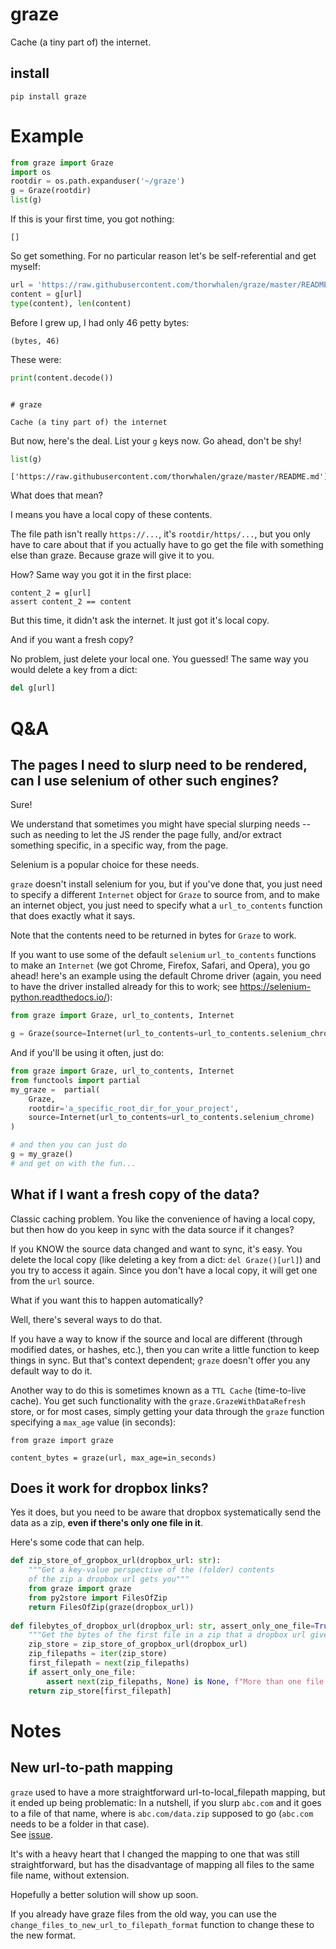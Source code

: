 # graze

Cache (a tiny part of) the internet.

## install

```pip install graze```

# Example

```python
from graze import Graze
import os
rootdir = os.path.expanduser('~/graze')
g = Graze(rootdir)
list(g)
```

If this is your first time, you got nothing:

```
[]
```

So get something. For no particular reason let's be self-referential and get myself:

```python
url = 'https://raw.githubusercontent.com/thorwhalen/graze/master/README.md'
content = g[url]
type(content), len(content)
```

Before I grew up, I had only 46 petty bytes:
```
(bytes, 46)
```

These were:

```python
print(content.decode())
```

```

# graze

Cache (a tiny part of) the internet
```

But now, here's the deal. List your ``g`` keys now. Go ahead, don't be shy!

```python
list(g)
```
```
['https://raw.githubusercontent.com/thorwhalen/graze/master/README.md']
```

What does that mean? 

I means you have a local copy of these contents. 

The file path isn't really ``https://...``, it's `rootdir/https/...`, but you 
only have to care about that if you actually have to go get the file with
something else than graze. Because graze will give it to you.

How? Same way you got it in the first place:

```
content_2 = g[url]
assert content_2 == content
```

But this time, it didn't ask the internet. It just got it's local copy.

And if you want a fresh copy? 

No problem, just delete your local one. You guessed! 
The same way you would delete a key from a dict:

```python
del g[url]
```


# Q&A

## The pages I need to slurp need to be rendered, can I use selenium of other such engines?

Sure!

We understand that sometimes you might have special slurping needs -- such 
as needing to let the JS render the page fully, and/or extract something 
specific, in a specific way, from the page.

Selenium is a popular choice for these needs.

`graze` doesn't install selenium for you, but if you've done that, you just 
need to specify a different `Internet` object for `Graze` to source from, 
and to make an internet object, you just need to specify what a 
`url_to_contents` function that does exactly what it says. 

Note that the contents need to be returned in bytes for `Graze` to work.

If you want to use some of the default `selenium` `url_to_contents` functions 
to make an `Internet` (we got Chrome, Firefox, Safari, and Opera), 
you go ahead! here's an example using the default Chrome driver
(again, you need to have the driver installed already for this to work; 
see https://selenium-python.readthedocs.io/):

```python
from graze import Graze, url_to_contents, Internet

g = Graze(source=Internet(url_to_contents=url_to_contents.selenium_chrome))
```

And if you'll be using it often, just do:

```python
from graze import Graze, url_to_contents, Internet
from functools import partial
my_graze =  partial(
    Graze,
    rootdir='a_specific_root_dir_for_your_project',
    source=Internet(url_to_contents=url_to_contents.selenium_chrome)
)

# and then you can just do
g = my_graze()
# and get on with the fun...
```



## What if I want a fresh copy of the data?

Classic caching problem. 
You like the convenience of having a local copy, but then how do you keep in sync with the data source if it changes?

If you KNOW the source data changed and want to sync, it's easy. You delete the local copy 
(like deleting a key from a dict: `del Graze()[url]`)
and you try to access it again. 
Since you don't have a local copy, it will get one from the `url` source. 

What if you want this to happen automatically? 

Well, there's several ways to do that. 

If you have a way to know if the source and local are different (through modified dates, or hashes, etc.), 
then you can write a little function to keep things in sync. 
But that's context dependent; `graze` doesn't offer you any default way to do it. 

Another way to do this is sometimes known as a `TTL Cache` (time-to-live cache). 
You get such functionality with the `graze.GrazeWithDataRefresh` store, or for most cases, 
simply getting your data through the `graze` function
specifying a `max_age` value (in seconds):

```
from graze import graze

content_bytes = graze(url, max_age=in_seconds)
```

## Does it work for dropbox links?

Yes it does, but you need to be aware that dropbox systematically send the data as a zip, **even if there's only one file in it**.

Here's some code that can help.

```python
def zip_store_of_gropbox_url(dropbox_url: str):
    """Get a key-value perspective of the (folder) contents 
    of the zip a dropbox url gets you"""
    from graze import graze
    from py2store import FilesOfZip
    return FilesOfZip(graze(dropbox_url))
    
def filebytes_of_dropbox_url(dropbox_url: str, assert_only_one_file=True):
    """Get the bytes of the first file in a zip that a dropbox url gives you"""
    zip_store = zip_store_of_gropbox_url(dropbox_url)
    zip_filepaths = iter(zip_store)
    first_filepath = next(zip_filepaths)
    if assert_only_one_file:
        assert next(zip_filepaths, None) is None, f"More than one file in {dropbox_url}"
    return zip_store[first_filepath]
```


# Notes

## New url-to-path mapping 

`graze` used to have a more straightforward url-to-local_filepath mapping, 
but it ended up being problematic: In a nutshell, 
if you slurp `abc.com` and it goes to a file of that name, 
where is `abc.com/data.zip` supposed to go (`abc.com` needs to be a folder 
in that case).  
See [issue](https://github.com/thorwhalen/graze/issues/1).

It's with a heavy heart that I changed the mapping to one that was still 
straightforward, but has the disadvantage of mapping all files to the 
same file name, without extension. 

Hopefully a better solution will show up soon.

If you already have graze files from the old way, you can 
use the `change_files_to_new_url_to_filepath_format` function to change these 
to the new format. 



